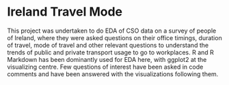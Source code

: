 # Ireland Travel Mode
This project was undertaken to do EDA of CSO data on a survey of people of Ireland, where they were asked questions on their office timings, duration of travel, mode of travel and other relevant
questions to understand the trends of public and private transport usage to go to workplaces. R and R Markdown has been dominantly used for EDA here, with ggplot2 at the visualizing centre.
Few questions of interest have been asked in code comments and have been answered with the visualizations following them.
